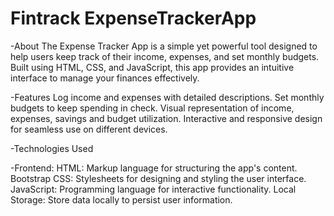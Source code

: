 # Fintrack ExpenseTrackerApp 

-About
The Expense Tracker App is a simple yet powerful tool designed to help users keep track of their income, expenses, and set monthly budgets. 
Built using HTML, CSS, and JavaScript, this app provides an intuitive interface to manage your finances effectively.

-Features
Log income and expenses with detailed descriptions.
Set monthly budgets to keep spending in check.
Visual representation of income, expenses, savings and budget utilization.
Interactive and responsive design for seamless use on different devices.

-Technologies Used

-Frontend:
HTML: Markup language for structuring the app's content.
Bootstrap CSS: Stylesheets for designing and styling the user interface.
JavaScript: Programming language for interactive functionality.
Local Storage: Store data locally to persist user information.
